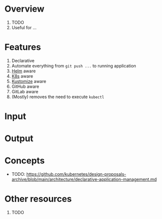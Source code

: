 # Overview
1. TODO
1. Useful for ...


# Features
1. Declarative
1. Automate everything from `git push ...` to running application
1. [Helm](./helm.md) aware
1. [K8s](./k8s.md) aware
1. [Kustomize](./kustomize.md) aware
1. GitHub aware
1. GitLab aware
1. (Mostly) removes the need to execute `kubectl`


# Input


# Output


# Concepts


- TODO: https://github.com/kubernetes/design-proposals-archive/blob/main/architecture/declarative-application-management.md


# Other resources
1. TODO
